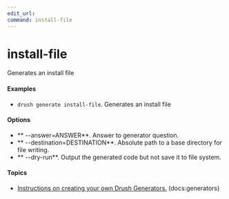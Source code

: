 ```yaml
---
edit_url: 
command: install-file
---
```

# install-file

Generates an install file

#### Examples

- <code>drush generate install-file</code>. Generates an install file

#### Options

- ** --answer=ANSWER**. Answer to generator question.
- ** --destination=DESTINATION**. Absolute path to a base directory for file writing.
- ** --dry-run**. Output the generated code but not save it to file system.

#### Topics

- [Instructions on creating your own Drush Generators.](../../vendor/drush/drush/docs/generators.md) (docs:generators)

